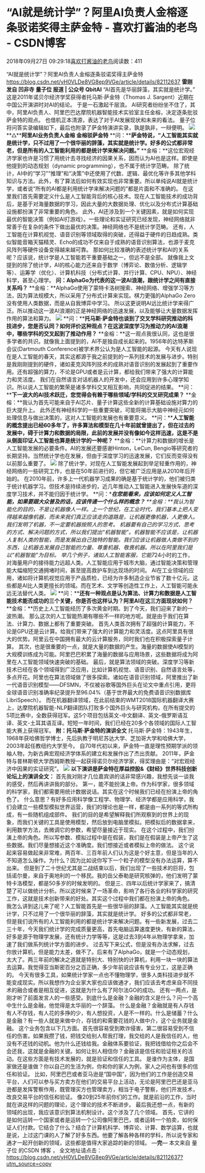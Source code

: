 
# “AI就是统计学”？阿里AI负责人金榕逐条驳诺奖得主萨金特 - 喜欢打酱油的老鸟 - CSDN博客


2018年09月27日 09:29:18[喜欢打酱油的老鸟](https://me.csdn.net/weixin_42137700)阅读数：411


“AI就是统计学”？阿里AI负责人金榕逐条驳诺奖得主萨金特
https://blog.csdn.net/yH0VLDe8VG8ep9VGe/article/details/82112637
**雷刚 发自 凹非寺**
**量子位 报道 | 公众号 QbitAI**
“AI首先是华丽辞藻，其实就是统计学。”
这是2011年诺贝尔经济学奖获得者托马斯·萨金特（Thomas J. Sargent）近期在中国公开演讲时对AI的结论。
于是一石激起千层浪。
AI研究者纷纷坐不住了，其中，阿里AI负责人、阿里巴巴达摩院机器智能技术实验室主任金榕，决定逐条批驳萨金特的观点。
也借机正本清源，表达了对于AI发展现状和未来的看法。
量子位将问答实录编辑如下，最后也附录了萨金特演讲实录，孰是孰非，一辩便明。
![](https://img-blog.csdn.net/20180927092819465?watermark/2/text/aHR0cHM6Ly9ibG9nLmNzZG4ubmV0L3dlaXhpbl80MjEzNzcwMA==/font/5a6L5L2T/fontsize/400/fill/I0JBQkFCMA==/dissolve/70)
**△****阿里AI业务负责人金榕**
**金榕驳萨金特**
**问：****萨金特说，“人工智能其实就是统计学，只不过用了一个很华丽的辞藻，其实就是统计学。好多的公式都非常老，但是所有的人工智能利用的都是统计学来解决问题。”**
**金榕：**这位宏观经济学家也许是习惯了用统计去寻找经济的因果关系，因而认为AI也是这样。即使是他提到的动态规划（dynamic programming），也不属于统计学范畴。
除了统计，AI中的“学习”“推理”和“决策”中还使用了代数、逻辑、最优化等许多其他学科知识与方法。此外，有了算法后如何有效实现也非常重要。所以单纯说AI就是统计学，或者说“所有的AI都是利用统计学来解决问题的”都是片面和不准确的。
在这里我们首先需要定义什么是人工智能背后的核心技术。现在人工智能技术的成功背后，是基于对海量数据的学习，因此大量的大数据处理、优化以及分布式计算基础设施都扮演了非常重要的角色。
此外，AI还涉及到一个关键因素，就是如何实现最优的智能决策（例如AI打游戏）。一些理论和实证研究已经发现，神经网络就非常善于在复杂的条件下做出最优的决策。神经网络也不是统计学范畴。
还有，人工智能在计算机视觉、语音识别等领域取得的突破，还得益于硬件的日趋成熟。类似智能音箱天猫精灵、Echo的成功不仅来自于成熟的语音识别算法，也源于麦克风阵列等硬件设备变得越来越可靠。
那如何比较准确的表述统计学和AI的关系呢？应该说，统计学是人工智能若干重要基础之一，但远不是全部。
就像我上文提到的除了统计学，AI的核心能力还来自于数学（博弈论、数值分析、逻辑学等）、运筹学（优化）、计算机科技（分布式计算、并行计算、CPU、NPU）、神经科学，甚至心理学。
**问：****AlphaGo****为代表的这一波AI浪潮，跟统计学之间有直接关系吗？**
**金榕：**AlphaGo使用了蒙特卡洛树搜索、神经网络、增强学习等方法，因为算法规模大，所以采用了分布式计算来实现。棋力更强的AlphaGo Zero没有使用人类数据，而是从自我博弈中学习。
所以这更说明AI远比统计学来得广泛。所以推动这一波AI浪潮的正是神经网络的迅速发展，以及能够让大量数据发挥作用的算法和算力。
![](https://img-blog.csdn.net/20180927092832566?watermark/2/text/aHR0cHM6Ly9ibG9nLmNzZG4ubmV0L3dlaXhpbl80MjEzNzcwMA==/font/5a6L5L2T/fontsize/400/fill/I0JBQkFCMA==/dissolve/70)
**问：****托马斯·萨金特也谈到了交叉学科研究推动的科技进步，您是否认同？如何评价这种观点？在这波深度学习为推动力的AI浪潮中，哪些学科的交叉起到了推动作用？**
**金榕：**这一观点我很认同，这也是很多学者的共识。就像我上面提到的，AI不是独自成长起来的。1956年的达特茅斯会议(Dartmouth Conference)被学术界公认为是人工智能的起源。
今天有人说现在是人工智能的春天，其实这都源于我之前提到的一系列技术的发展与进步。特别是我刚刚提到的硬件，诸如麦克风阵列技术的成熟对语音识别的发展起到了重要作用。还有超强的算力，不论是GPU或者是云计算，都给我们带来了强大的计算能力和灵活度。
我们在自然语言对话机器人的开发中，还会应用到许多心理学知识。所以说人工智能的繁荣是诸多学科交叉相互影响，共同促进的结果。
**问：****下一波大的AI技术跃迁，您觉得会有赖于哪些领域/学科的交叉研究成果？**
**金榕：**我认为首先可能来自于AI芯片、量子计算这些全新的计算基础设施对算力的巨大提升上。
此外还有神经科学的一些重要突破，可能将揭示大脑中神经元如何处理信息与做出决策的，这对人工智能的发展也有重要意义。
**问：****人工智能的概念提出已经60多年了，许多算法和模型在几十年前就曾提出了，但在过去的发展中，碍于计算力和数据的局限，此前的发展并没有像如今这样迅速，这是不是从侧面印证人工智能也算是统计学的一种呢？**
**金榕：**计算力和数据的增长是人工智能发展的必要条件。AI的发展还要感谢Hinton，LeCun, Bengio等研究者的长期坚持。当然统计学也在发展，但由于深度学习的迅速发展，它们反而变得没有以前那么重要了。
![](https://img-blog.csdn.net/20180927092845395?watermark/2/text/aHR0cHM6Ly9ibG9nLmNzZG4ubmV0L3dlaXhpbl80MjEzNzcwMA==/font/5a6L5L2T/fontsize/400/fill/I0JBQkFCMA==/dissolve/70)
除了统计学，对现在人工智能发展起到举足轻重作用的，神经网络的一些研究工作，也是在50年前进行的，但它被广泛应用是从2010年后开始的。
在2010年前，许多上一代机器学习成果的确是基于统计学的，他们被归类于统计机器学习。但技术是持续进步的，近几年推动人工智能进入发展快车道的深度学习技术，并不能归因于统计学。
**问：****在您能看来，应该如何定义人工智能，如果要跟大众普及的话，应该传递一个什么样的概念？**
**金榕：**我认为智能化的目的，不是让机器像人一样。上一个世纪，在工业时代，我们基本上把人变得越来越像机器，而未来我们真正应该走的道路是，让机器更像机器，人更像人。我们发明了机器，不一定要机器按照人的思考。
机器要有自己的学习方式、思考的方式、解决问题的方式，所以我们提出“机器智能”。机器智能不应该是，让机器人复制人类的智能，而是发展出自己独特的智能。我们应该让机器做人类做不到的东西，让机器去发展自己智能的力量、尊重机器、敬畏机器。所以在阿里我们是以“机器智能”为目标。
举几个例子，诸如人工智能客服，它能7*24小时的工作，对海量用户的接待能力远超人类。人工智能应用于城市大脑，通过智能决策和管理能大幅缩短交通拥堵时间，甚至提高救护车到达现场的时间。
AI在工业领域的应用，诸如将计算机视觉应用于产品质检，已经为许多制造企业节省了数十亿元。这些都是AI比人类更擅长的领域。而在艺术、文学等创造性工作上，人工智能可能永远无法替代人类。
![](https://img-blog.csdn.net/20180927092856989?watermark/2/text/aHR0cHM6Ly9ibG9nLmNzZG4ubmV0L3dlaXhpbl80MjEzNzcwMA==/font/5a6L5L2T/fontsize/400/fill/I0JBQkFCMA==/dissolve/70)
**问：****还有一种观点是认为算法、计算力和数据是人工智能技术能否成功的三个关键，你是否也这样认为？阿里AI在这三方面现状如何？**
**金榕：**历史上人工智能经历了多次黄金时期。到了今天，我们迎来了新的一波热潮。
那么这次的人工智能热潮有哪些不一样的地方呢。就是由于我们在算法、计算力、数据上都有了重要突破。
首先人类首次拥有了超强的计算能力，不论是GPU还是云计算。给我们带来了强大的计算能力和灵活度。这点阿里具有很大的优势。阿里云在中国拥有最大的云计算服务，同时我们也在积极探索量子计算。
其次，也是很重要的一点，就是大量的数据的产生。海量的数据使AI模型的大规模训练成为可能。阿里巴巴积累了海量的数据与应用场景，这些数据将成为阿里在人工智能领域快速突破的基础。
最后，就是算法领域的突破。深度学习等新技术已经在各个领域得到广泛应用，比如计算机视觉、语音识别、自然语言处等，多点开花。阿里也在算法领域做了很多探索。诸如在语音识别领域，阿里推出了新一代语音识别模型——DFSMN，不仅被谷歌等国外巨头在论文中重点引用，更将全球语音识别准确率纪录提升至96.04%（基于世界最大的免费语音识别数据库LibriSpeech）。
而在机器翻译领域，在此前结束的WMT2018国际机器翻译大赛上，达摩院机器智能-NLP翻译团队打败多个国外巨头与研究机构，在所有提交的5项比赛中，全数获得冠军。这5个项目包括英文-中文翻译、英文-俄罗斯语互译、英文-土耳其语互译。短短一年时间，我们已经在20多个各领域的国际人工智能大赛上获得冠军。
**附：托马斯·萨金特的演讲全文**
托马斯·萨金特：1943年生，1968年获哈佛哲学博士，先后执教于明尼苏达大学、芝加哥大学和哈佛大学，2003年起任教纽约大学至今。
自70年代初以来，萨金特一直是理性预期学派的领袖人物，为新古典宏观经济学体系的建立和发展作出了杰出贡献。
2011年，萨金特与普林斯顿大学西姆斯教授一起获得诺贝尔经济学家，得奖理由是：“对宏观经济中因果的实证研究”。
![](https://img-blog.csdn.net/20180927092909517?watermark/2/text/aHR0cHM6Ly9ibG9nLmNzZG4ubmV0L3dlaXhpbl80MjEzNzcwMA==/font/5a6L5L2T/fontsize/400/fill/I0JBQkFCMA==/dissolve/70)
**以下演讲是萨金特在厚益控股&《财经》世界科技创新论坛上的演讲全文：**
首先我对刚才几位嘉宾讲的话非常感兴趣，我想先谈一谈我的感受，然后再讲讲我的部分。
第一，能不能扮演上帝。作为科学家，很多领域的科学家，我们都需要用统计数据说话。其实在这个时候我们已经在扮演上帝的角色了。
什么意思？有好多应用科学像工程学、物理学、经济学都是应用科学，我们会建立一些模型模拟世界运营，我们的理论也是一样，都是由一系列的等式所构成，有一些随机组成部件。
我们的目的是希望解释我们所观察到的世界上的现象，而我们关键的工具是使用模型，然后放到电脑里模拟。把模拟后的数据拿来，利用数学方法，去微调它的参数，希望尽量接近于现实。
在这个过程中，我们扮演上帝的角色。所以写参数、模拟过程中是在假装，我们是在假装是上帝产生了这些数据。我们尽量想接近这个准确度。我们想接近或者模拟上帝的做法。
这个说起来容易做起来非常难，两百年、三百年前人们认为这是个好主意，但是当年的人不知道怎么操作。为什么？因为比如说你写下一个粒子的模型没有办法运算，算不出来。
但是到了二十世纪尤其是二战结束以后，我们出现了一些技术的巨将，包括诺尔曼，来自于奥地利的一个移民。我的岳父泰勒是研究核弹的，他们发明了蒙特卡洛模型，都是50多岁的时候发明的。
但是三、四年以后统计学家来了，搞清楚了可以做统计分析。所以这时候来了一场革命，影响了各行各业的科学家的研究工作，这就是技术创新带来的好处。其实这个过程中我们都在扮演上帝的角色。
我怎么讲到这儿来了呢？人工智能首先是一些很华丽的辞藻。人工智能其实就是统计学，只不过用了一个很华丽的辞藻，其实就是统计学。
好多的公式都非常老，但是我们说所有的人工智能利用的都是统计学来解决问题。有一些新发展，过去二三十年，今天我们统计学的完成质量更高，首先电脑运算速度更快，有新的算法，好多是源于物理学发展，还有统计力学等等，这是过去3到4年从物理学拿来，加速了我们做系列统计学方面的进步。
过去写下来公式，但是没有办法求解，过去你放计算机，但是能力太差，做不了。后来有了AlphaGo，就是一个动态规划，太大了。两三年前的解决之道就是特别大、特别快的计算机，利用一块一块的算法去运算。我觉得亚当斯密百分之百正确，多少年前说应该有专业分工，这是正确的。
今天有很多工具，如果统计学家一点也不懂物理学，很多人类科技进步就不能变成现实。所以我想作为企业家大家也应该做通才，我们应该去考虑来自不同技术的融合或者是相互促进，这就是为什么有了阿尔法GO的成功。
还有一两点，是刚才听了前面发言人的一些感受。到底什么是金融？金融的含义是什么？问一个高中生什么是金融，他觉得是太华丽的一个辞藻。
什么是金融？金融就是有人存钱有人不存钱，有人花的多挣的少，有人想投资，人是不一样的。什么是储蓄？什么是金融？有一些人就是来做中介，存钱的和需要花钱的人做中介，这个业务就是金融。
这个业务包含以下几方面。首先很容易受到欺诈侵害。第二很容易受到不信任的伤害。如果我攒了钱，把钱交给别人帮我打理，我交给的人是我信任的人，他没有不还钱的动机。他为什么还钱给我。金融体系要验证，我把钱借给你之后会不会还我，这就是金融的关键。如何让别人相信你？金融该是信任和验证相关的活动。在这些方面是有技术发展的，就是验证和信任的工具。
是谁作为主体，是国家做还是谁做？你以自己的生活为例，你和你的家人为例，家人之间也有很多的信任和验证。
比如，阿里巴巴或者亚马逊是“国中国”，因为他们的工作是创造交易平台，人们可以参与买方卖方在他们的交易平台上活动，无论是阿里巴巴还是亚马逊都是发挥警察作用，既管理买方也管理卖方，相当于电子警察，他们开发技术，改良交易平台的信任和验证。
像20到25年前你们的工作。就是前沿的工作，当时就在讲这样的问题的理论，这个理论的技术不断进步。
最后我还想一点，有新的领域的出现，我应该意识到算法机制设计。这个涉及了几个领域。
首先，它讲的是如何运转一个国家或者是运转一个公司像阿里巴巴，或者运转一个拍卖，如何保证人们付款。它结合了什么？结合了计算机科学、博弈论、计算、数学运算，也就是说，上过这门课的人了解了好多东西。他要了解各种各样的学科，所以说专家和通才一起开创新的领域，这些都是值得大家追踪的新的领域。
—**完**—
本文来自 量子位 的CSDN 博客 ，
全文地址请点击：https://blog.csdn.net/yH0VLDe8VG8ep9VGe/article/details/82112637?utm_source=copy


